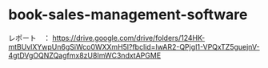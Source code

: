# book-sales-management-software

レポート　：
https://drive.google.com/drive/folders/124HK-mtBUvlXYwpUn6gSiWco0WXXmH5l?fbclid=IwAR2-QPjgI1-VPQxTZ5guejnV-4gtDVgOQNZQagfmx8zU8ImWC3ndxtAPGME
